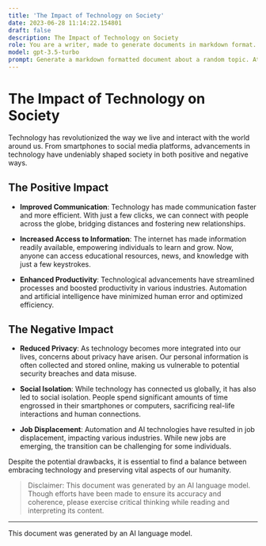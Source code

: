 ```yaml
---
title: 'The Impact of Technology on Society'
date: 2023-06-28 11:14:22.154801
draft: false
description: The Impact of Technology on Society
role: You are a writer, made to generate documents in markdown format. It is very important that all of the documents you generate are in valid markdown format.
model: gpt-3.5-turbo
prompt: Generate a markdown formatted document about a random topic. At the bottom, include a disclaimer explaining that the document was generated by you. The first line of the document should be the title. Make sure that the entire document is in proper markdown format, using a mix of various tags to make the document visually appealing.
---
```


# The Impact of Technology on Society

Technology has revolutionized the way we live and interact with the world around us. From smartphones to social media platforms, advancements in technology have undeniably shaped society in both positive and negative ways. 

## The Positive Impact

* **Improved Communication**: Technology has made communication faster and more efficient. With just a few clicks, we can connect with people across the globe, bridging distances and fostering new relationships.

* **Increased Access to Information**: The internet has made information readily available, empowering individuals to learn and grow. Now, anyone can access educational resources, news, and knowledge with just a few keystrokes.

* **Enhanced Productivity**: Technological advancements have streamlined processes and boosted productivity in various industries. Automation and artificial intelligence have minimized human error and optimized efficiency.

## The Negative Impact

* **Reduced Privacy**: As technology becomes more integrated into our lives, concerns about privacy have arisen. Our personal information is often collected and stored online, making us vulnerable to potential security breaches and data misuse.

* **Social Isolation**: While technology has connected us globally, it has also led to social isolation. People spend significant amounts of time engrossed in their smartphones or computers, sacrificing real-life interactions and human connections.

* **Job Displacement**: Automation and AI technologies have resulted in job displacement, impacting various industries. While new jobs are emerging, the transition can be challenging for some individuals.

Despite the potential drawbacks, it is essential to find a balance between embracing technology and preserving vital aspects of our humanity.

> Disclaimer: This document was generated by an AI language model. Though efforts have been made to ensure its accuracy and coherence, please exercise critical thinking while reading and interpreting its content.

---

This document was generated by an AI language model.